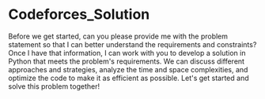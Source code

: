 # Codeforces_Solution
Before we get started, can you please provide me with the problem statement so that I can better understand the requirements and constraints? Once I have that information, I can work with you to develop a solution in Python that meets the problem's requirements. We can discuss different approaches and strategies, analyze the time and space complexities, and optimize the code to make it as efficient as possible. Let's get started and solve this problem together!
